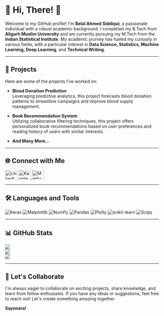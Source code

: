 # 👋 Hi, There! 👋

Welcome to my GitHub profile! I'm **Belal Ahmed Siddiqui**, a passionate individual with a robust academic background. I completed my B.Tech from **Aligarh Muslim University** and am currently pursuing my M.Tech from the **Indian Statistical Institute**. My academic journey has fueled my curiosity in various fields, with a particular interest in **Data Science, Statistics, Machine Learning, Deep Learning**, and **Technical Writing**.

---

## 🚀 Projects
Here are some of the projects I've worked on:

- **Blood Donation Prediction**  
  Leveraging predictive analytics, this project forecasts blood donation patterns to streamline campaigns and improve blood supply management.

- **Book Recommendation System**  
  Utilizing collaborative filtering techniques, this project offers personalized book recommendations based on user preferences and reading history of users with similar interests.

- **And Many More...**

---

## 🌐 Connect with Me
<p align="left">
  <a href="https://www.linkedin.com/in/stoicsapien1/" target="_blank">
    <img src="https://raw.githubusercontent.com/rahuldkjain/github-profile-readme-generator/master/src/images/icons/Social/linked-in-alt.svg" alt="LinkedIn" height="30" width="40" />
  </a>
  <a href="https://www.kaggle.com/stoicsapien1" target="_blank">
    <img src="https://raw.githubusercontent.com/rahuldkjain/github-profile-readme-generator/master/src/images/icons/Social/kaggle.svg" alt="Kaggle" height="30" width="40" />
  </a>
  <a href="https://medium.com/@stoic_sapien1" target="_blank">
    <img src="https://raw.githubusercontent.com/rahuldkjain/github-profile-readme-generator/master/src/images/icons/Social/medium.svg" alt="Medium" height="30" width="40" />
  </a>
</p>

---

## 🛠️ Languages and Tools
![Keras](https://img.shields.io/badge/Keras-%23D00000.svg?style=for-the-badge&logo=Keras&logoColor=white) ![Matplotlib](https://img.shields.io/badge/Matplotlib-%23ffffff.svg?style=for-the-badge&logo=Matplotlib&logoColor=black) ![NumPy](https://img.shields.io/badge/numpy-%23013243.svg?style=for-the-badge&logo=numpy&logoColor=white) ![Pandas](https://img.shields.io/badge/pandas-%23150458.svg?style=for-the-badge&logo=pandas&logoColor=white) ![Plotly](https://img.shields.io/badge/Plotly-%233F4F75.svg?style=for-the-badge&logo=plotly&logoColor=white) ![scikit-learn](https://img.shields.io/badge/scikit--learn-%23F7931E.svg?style=for-the-badge&logo=scikit-learn&logoColor=white) ![Scipy](https://img.shields.io/badge/SciPy-%230C55A5.svg?style=for-the-badge&logo=scipy&logoColor=%white)

---

## 📊 GitHub Stats
![](https://github-readme-stats.vercel.app/api?username=stoicsapien1&theme=transparent&hide_border=true&include_all_commits=true&count_private=true)<br/>
![](https://github-readme-streak-stats.herokuapp.com/?user=stoicsapien1&theme=transparent&hide_border=true)<br/>
![](https://github-readme-stats.vercel.app/api/top-langs/?username=stoicsapien1&theme=transparent&hide_border=true&include_all_commits=true&count_private=true&layout=compact)

---

## 🤝 Let's Collaborate
I'm always eager to collaborate on exciting projects, share knowledge, and learn from fellow enthusiasts. If you have any ideas or suggestions, feel free to reach out! Let's create something amazing together.

**Sayonara!**
